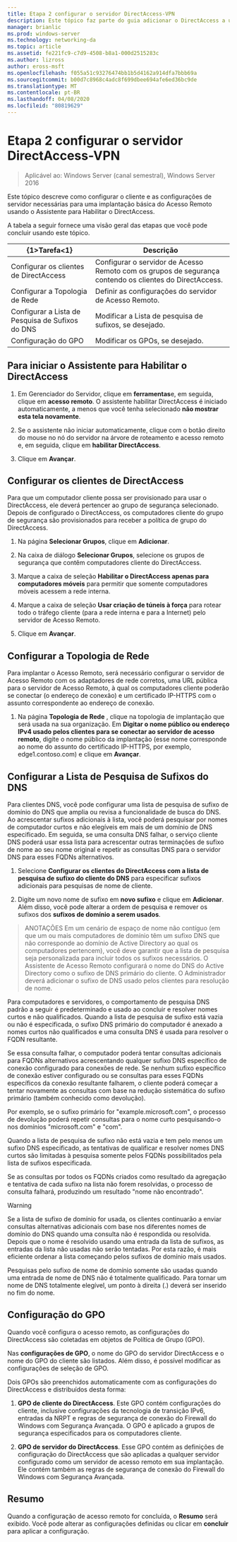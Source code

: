 ```yaml
---
title: Etapa 2 configurar o servidor DirectAccess-VPN
description: Este tópico faz parte do guia adicionar o DirectAccess a uma implantação de VPN (acesso remoto) existente para o Windows Server 2016
manager: brianlic
ms.prod: windows-server
ms.technology: networking-da
ms.topic: article
ms.assetid: fe221fc9-c7d9-4508-b8a1-000d2515283c
ms.author: lizross
author: eross-msft
ms.openlocfilehash: f055a51c93276474bb1b5d4162a914dfa7bbb69a
ms.sourcegitcommit: b00d7c8968c4adc8f699dbee694afe6ed36bc9de
ms.translationtype: MT
ms.contentlocale: pt-BR
ms.lasthandoff: 04/08/2020
ms.locfileid: "80819629"
---
```

#  <a name="step-2-configure-the-directaccess-vpn-server"></a>Etapa 2 configurar o servidor DirectAccess-VPN

>Aplicável ao: Windows Server (canal semestral), Windows Server 2016

Este tópico descreve como configurar o cliente e as configurações de servidor necessárias para uma implantação básica do Acesso Remoto usando o Assistente para Habilitar o DirectAccess.

A tabela a seguir fornece uma visão geral das etapas que você pode concluir usando este tópico.

|{1&gt;Tarefa&lt;1}       |Descrição|
|-----------|-----------|
|Configurar os clientes de DirectAccess|Configurar o servidor de Acesso Remoto com os grupos de segurança contendo os clientes do DirectAccess.|
|Configurar a Topologia de Rede|Definir as configurações do servidor de Acesso Remoto.|
|Configurar a Lista de Pesquisa de Sufixos do DNS|Modificar a Lista de pesquisa de sufixos, se desejado.|
|Configuração do GPO|Modificar os GPOs, se desejado.|

## <a name="to-start-the-enable-directacces-wizard"></a>Para iniciar o Assistente para Habilitar o DirectAccess

1. Em Gerenciador do Servidor, clique em **ferramentas**e, em seguida, clique em **acesso remoto**. O assistente habilitar DirectAccess é iniciado automaticamente, a menos que você tenha selecionado **não mostrar esta tela novamente**. 

2. Se o assistente não iniciar automaticamente, clique com o botão direito do mouse no nó do servidor na árvore de roteamento e acesso remoto e, em seguida, clique em **habilitar DirectAccess**.

3. Clique em **Avançar**.

## <a name="configure-directaccess-clients"></a>Configurar os clientes de DirectAccess

Para que um computador cliente possa ser provisionado para usar o DirectAccess, ele deverá pertencer ao grupo de segurança selecionado. Depois de configurado o DirectAccess, os computadores cliente do grupo de segurança são provisionados para receber a política de grupo do DirectAccess.

1. Na página **Selecionar Grupos**, clique em **Adicionar**.

2. Na caixa de diálogo **Selecionar Grupos**, selecione os grupos de segurança que contêm computadores cliente do DirectAccess.

3. Marque a caixa de seleção **Habilitar o DirectAccess apenas para computadores móveis** para permitir que somente computadores móveis acessem a rede interna.

4. Marque a caixa de seleção **Usar criação de túneis à força** para rotear todo o tráfego cliente (para a rede interna e para a Internet) pelo servidor de Acesso Remoto.

5. Clique em **Avançar**.

## <a name="configure-the-network-topology"></a>Configurar a Topologia de Rede

Para implantar o Acesso Remoto, será necessário configurar o servidor de Acesso Remoto com os adaptadores de rede corretos, uma URL pública para o servidor de Acesso Remoto, à qual os computadores cliente poderão se conectar (o endereço de conexão) e um certificado IP-HTTPS com o assunto correspondente ao endereço de conexão.

1. Na página **Topologia de Rede** , clique na topologia de implantação que será usada na sua organização. Em **Digitar o nome público ou endereço IPv4 usado pelos clientes para se conectar ao servidor de acesso remoto**, digite o nome público da implantação (esse nome corresponde ao nome do assunto do certificado IP-HTTPS, por exemplo, edge1.contoso.com) e clique em **Avançar**.

## <a name="configure-the-dns-suffix-search-list"></a>Configurar a Lista de Pesquisa de Sufixos do DNS

Para clientes DNS, você pode configurar uma lista de pesquisa de sufixo de domínio do DNS que amplia ou revisa a funcionalidade de busca do DNS. Ao acrescentar sufixos adicionais à lista, você poderá pesquisar por nomes de computador curtos e não elegíveis em mais de um domínio de DNS especificado. Em seguida, se uma consulta DNS falhar, o serviço cliente DNS poderá usar essa lista para acrescentar outras terminações de sufixo de nome ao seu nome original e repetir as consultas DNS para o servidor DNS para esses FQDNs alternativos.

1. Selecione **Configurar os clientes do DirectAccess com a lista de pesquisa de sufixo do cliente do DNS** para especificar sufixos adicionais para pesquisas de nome de cliente.

2. Digite um novo nome de sufixo em **novo sufixo** e clique em **Adicionar**. Além disso, você pode alterar a ordem de pesquisa e remover os sufixos dos **sufixos de domínio a serem usados**.

>ANOTAÇÕES Em um cenário de espaço de nome não contíguo \(em que um ou mais computadores de domínio têm um sufixo DNS que não corresponde ao domínio de Active Directory ao qual os computadores pertencem\), você deve garantir que a lista de pesquisa seja personalizada para incluir todos os sufixos necessários. O Assistente de Acesso Remoto configurará o nome do DNS do Active Directory como o sufixo de DNS primário do cliente. O Administrador deverá adicionar o sufixo de DNS usado pelos clientes para resolução de nome.

Para computadores e servidores, o comportamento de pesquisa DNS padrão a seguir é predeterminado e usado ao concluir e resolver nomes curtos e não qualificados. Quando a lista de pesquisa de sufixo está vazia ou não é especificada, o sufixo DNS primário do computador é anexado a nomes curtos não qualificados e uma consulta DNS é usada para resolver o FQDN resultante. 

Se essa consulta falhar, o computador poderá tentar consultas adicionais para FQDNs alternativos acrescentando qualquer sufixo DNS específico de conexão configurado para conexões de rede. Se nenhum sufixo específico de conexão estiver configurado ou se consultas para esses FQDNs específicos da conexão resultante falharem, o cliente poderá começar a tentar novamente as consultas com base na redução sistemática do sufixo primário (também conhecido como devolução).

Por exemplo, se o sufixo primário for "example.microsoft.com", o processo de devolução poderá repetir consultas para o nome curto pesquisando-o nos domínios "microsoft.com" e "com".

Quando a lista de pesquisa de sufixo não está vazia e tem pelo menos um sufixo DNS especificado, as tentativas de qualificar e resolver nomes DNS curtos são limitadas à pesquisa somente pelos FQDNs possibilitados pela lista de sufixos especificada. 

Se as consultas por todos os FQDNs criados como resultado da agregação e tentativa de cada sufixo na lista não forem resolvidas, o processo de consulta falhará, produzindo um resultado "nome não encontrado". 

> [!WARNING]
> Se a lista de sufixo de domínio for usada, os clientes continuarão a enviar consultas alternativas adicionais com base nos diferentes nomes de domínio do DNS quando uma consulta não é respondida ou resolvida. Depois que o nome é resolvido usando uma entrada da lista de sufixos, as entradas da lista não usadas não serão tentadas. Por esta razão, é mais eficiente ordenar a lista começando pelos sufixos de domínio mais usados.
> 
> Pesquisas pelo sufixo de nome de domínio somente são usadas quando uma entrada de nome de DNS não é totalmente qualificado. Para tornar um nome de DNS totalmente elegível, um ponto à direita (.) deverá ser inserido no fim do nome.

## <a name="gpo-configuration"></a>Configuração do GPO

Quando você configura o acesso remoto, as configurações do DirectAccess são coletadas em objetos de Política de Grupo (GPO). 

Nas **configurações de GPO**, o nome do GPO do servidor DirectAccess e o nome do GPO do cliente são listados. Além disso, é possível modificar as configurações de seleção de GPO.

Dois GPOs são preenchidos automaticamente com as configurações do DirectAccess e distribuídos desta forma:

1. **GPO de cliente do DirectAccess**. Este GPO contém configurações do cliente, inclusive configurações da tecnologia de transição IPv6, entradas da NRPT e regras de segurança de conexão do Firewall do Windows com Segurança Avançada. O GPO é aplicado a grupos de segurança especificados para os computadores cliente.

2. **GPO de servidor do DirectAccess**. Esse GPO contém as definições de configuração do DirectAccess que são aplicadas a qualquer servidor configurado como um servidor de acesso remoto em sua implantação. Ele contém também as regras de segurança de conexão do Firewall do Windows com Segurança Avançada.

## <a name="summary"></a>Resumo

Quando a configuração de acesso remoto for concluída, o **Resumo** será exibido. Você pode alterar as configurações definidas ou clicar em **concluir** para aplicar a configuração.
